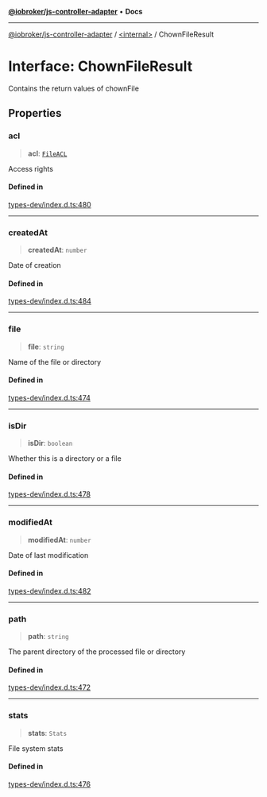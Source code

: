 [**@iobroker/js-controller-adapter**](../../README.md) • **Docs**

***

[@iobroker/js-controller-adapter](../../globals.md) / [\<internal\>](../README.md) / ChownFileResult

# Interface: ChownFileResult

Contains the return values of chownFile

## Properties

### acl

> **acl**: [`FileACL`](FileACL.md)

Access rights

#### Defined in

[types-dev/index.d.ts:480](https://github.com/ioBroker/ioBroker.js-controller/blob/db3148f4f009815e1f45f53311ac77bd26045ce1/packages/types-dev/index.d.ts#L480)

***

### createdAt

> **createdAt**: `number`

Date of creation

#### Defined in

[types-dev/index.d.ts:484](https://github.com/ioBroker/ioBroker.js-controller/blob/db3148f4f009815e1f45f53311ac77bd26045ce1/packages/types-dev/index.d.ts#L484)

***

### file

> **file**: `string`

Name of the file or directory

#### Defined in

[types-dev/index.d.ts:474](https://github.com/ioBroker/ioBroker.js-controller/blob/db3148f4f009815e1f45f53311ac77bd26045ce1/packages/types-dev/index.d.ts#L474)

***

### isDir

> **isDir**: `boolean`

Whether this is a directory or a file

#### Defined in

[types-dev/index.d.ts:478](https://github.com/ioBroker/ioBroker.js-controller/blob/db3148f4f009815e1f45f53311ac77bd26045ce1/packages/types-dev/index.d.ts#L478)

***

### modifiedAt

> **modifiedAt**: `number`

Date of last modification

#### Defined in

[types-dev/index.d.ts:482](https://github.com/ioBroker/ioBroker.js-controller/blob/db3148f4f009815e1f45f53311ac77bd26045ce1/packages/types-dev/index.d.ts#L482)

***

### path

> **path**: `string`

The parent directory of the processed file or directory

#### Defined in

[types-dev/index.d.ts:472](https://github.com/ioBroker/ioBroker.js-controller/blob/db3148f4f009815e1f45f53311ac77bd26045ce1/packages/types-dev/index.d.ts#L472)

***

### stats

> **stats**: `Stats`

File system stats

#### Defined in

[types-dev/index.d.ts:476](https://github.com/ioBroker/ioBroker.js-controller/blob/db3148f4f009815e1f45f53311ac77bd26045ce1/packages/types-dev/index.d.ts#L476)
